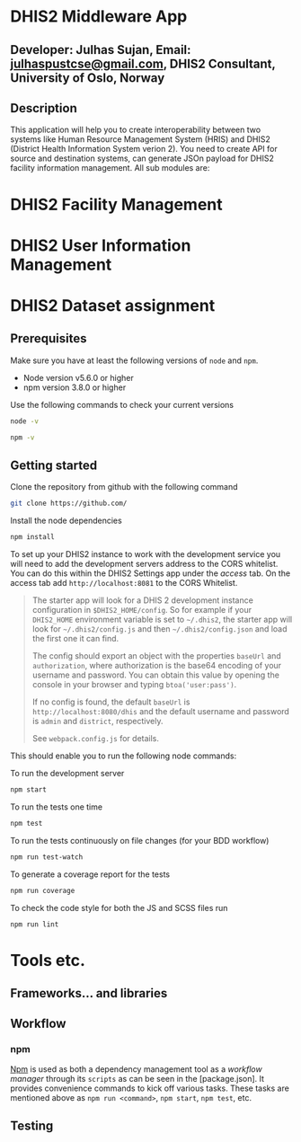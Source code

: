 DHIS2 Middleware App
===================
## Developer: Julhas Sujan, Email: julhaspustcse@gmail.com, DHIS2 Consultant, University of Oslo, Norway

## Description 
   This application will help you to create interoperability between two systems like Human Resource Management System (HRIS) and DHIS2 (District Health Information System verion 2). You need to create API for source  and destination systems, can generate JSOn payload for DHIS2 facility information management. All sub modules are: 
   # DHIS2 Facility Management
   # DHIS2 User Information Management
   # DHIS2 Dataset assignment
   
## Prerequisites
Make sure you have at least the following versions of `node` and `npm`.

+ Node version v5.6.0 or higher
+ npm version 3.8.0 or higher

Use the following commands to check your current versions
```sh
node -v

npm -v
```

## Getting started

Clone the repository from github with the following command
```sh
git clone https://github.com/
```

Install the node dependencies
```sh
npm install
```

To set up your DHIS2 instance to work with the development service you will need to add the development servers address to the CORS whitelist. You can do this within the DHIS2 Settings app under the _access_ tab. On the access tab add `http://localhost:8081` to the CORS Whitelist.
> The starter app will look for a DHIS 2 development instance configuration in
> `$DHIS2_HOME/config`. So for example if your `DHIS2_HOME` environment variable is
> set to `~/.dhis2`, the starter app will look for `~/.dhis2/config.js` and then
> `~/.dhis2/config.json` and load the first one it can find.
>
> The config should export an object with the properties `baseUrl` and
> `authorization`, where authorization is the base64 encoding of your username and
> password. You can obtain this value by opening the console in your browser and
> typing `btoa('user:pass')`.
>
> If no config is found, the default `baseUrl` is `http://localhost:8080/dhis` and
> the default username and password is `admin` and `district`, respectively.
>
> See `webpack.config.js` for details.

This should enable you to run the following node commands:

To run the development server
```sh
npm start
```

To run the tests one time
```sh
npm test
```

To run the tests continuously on file changes (for your BDD workflow)
```sh
npm run test-watch
```

To generate a coverage report for the tests
```sh
npm run coverage
```

To check the code style for both the JS and SCSS files run
```sh
npm run lint
```

# Tools etc.

## Frameworks... and libraries


## Workflow

### npm
[Npm](https://www.npmjs.com) is used as both a dependency management tool as a _workflow manager_ through its `scripts` as can be seen in the [package.json]. It provides convenience commands to kick off various tasks. These tasks are mentioned above as `npm run <command>`, `npm start`, `npm test`, etc.

## Testing


